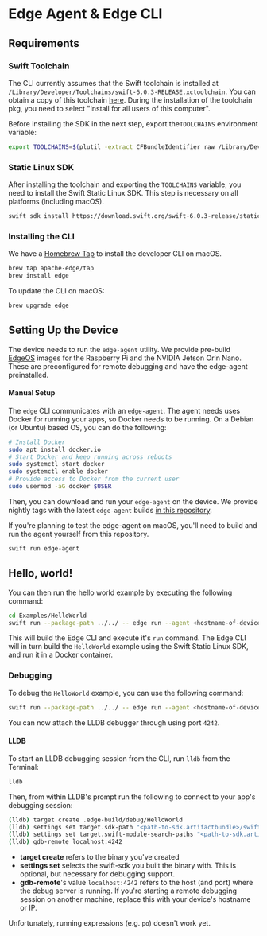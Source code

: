 # Edge Agent & Edge CLI

## Requirements

### Swift Toolchain

The CLI currently assumes that the Swift toolchain is installed at `/Library/Developer/Toolchains/swift-6.0.3-RELEASE.xctoolchain`. You can obtain a copy of this toolchain [here](https://download.swift.org/swift-6.0.3-release/xcode/swift-6.0.3-RELEASE/swift-6.0.3-RELEASE-osx.pkg). During the installation of the toolchain pkg, you need to select "Install for all users of this computer".

Before installing the SDK in the next step, export the`TOOLCHAINS` environment variable:

```sh
export TOOLCHAINS=$(plutil -extract CFBundleIdentifier raw /Library/Developer/Toolchains/swift-6.0.3-RELEASE.xctoolchain/Info.plist)
```

### Static Linux SDK

After installing the toolchain and exporting the `TOOLCHAINS` variable, you need to install the Swift Static Linux SDK. This step is necessary on all platforms (including macOS).

```sh
swift sdk install https://download.swift.org/swift-6.0.3-release/static-sdk/swift-6.0.3-RELEASE/swift-6.0.3-RELEASE_static-linux-0.0.1.artifactbundle.tar.gz --checksum 67f765e0030e661a7450f7e4877cfe008db4f57f177d5a08a6e26fd661cdd0bd
```

### Installing the CLI

We have a [Homebrew Tap](https://github.com/apache-edge/homebrew-tap) to install the developer CLI on macOS.

```sh
brew tap apache-edge/tap
brew install edge
```

To update the CLI on macOS:

```sh
brew upgrade edge
```

## Setting Up the Device

The device needs to run the `edge-agent` utility. We provide pre-build [EdgeOS](https://edgeos.io) images for the Raspberry Pi and the NVIDIA Jetson Orin Nano. These are preconfigured for remote debugging and have the edge-agent preinstalled.

#### Manual Setup

The `edge` CLI communicates with an `edge-agent`. The agent needs uses Docker for running your apps, so Docker needs to be running.
On a Debian (or Ubuntu) based OS, you can do the following:

```sh
# Install Docker
sudo apt install docker.io
# Start Docker and keep running across reboots
sudo systemctl start docker
sudo systemctl enable docker
# Provide access to Docker from the current user
sudo usermod -aG docker $USER
```

Then, you can download and run your `edge-agent` on the device. We provide nightly tags with the latest `edge-agent` builds [in this repository](https://github.com/apache-edge/edge-agent/tags).

If you're planning to test the edge-agent on macOS, you'll need to build and run the agent yourself from this repository.

```sh
swift run edge-agent
```

## Hello, world!

You can then run the hello world example by executing the following command:

```sh
cd Examples/HelloWorld
swift run --package-path ../../ -- edge run --agent <hostname-of-device>
```

This will build the Edge CLI and execute it's `run` command. The Edge CLI will in turn build the
`HelloWorld` example using the Swift Static Linux SDK, and run it in a Docker container.

### Debugging

To debug the `HelloWorld` example, you can use the following command:

```sh
swift run --package-path ../../ -- edge run --agent <hostname-of-device> --debug
```

You can now attach the LLDB debugger through using port `4242`.

#### LLDB

To start an LLDB debugging session from the CLI, run `lldb` from the Terminal:

```sh
lldb
```

Then, from within LLDB's prompt run the following to connect to your app's debugging session:

```sh
(lldb) target create .edge-build/debug/HelloWorld
(lldb) settings set target.sdk-path "<path-to-sdk.artifactbundle>/swift-6.0.3-RELEASE_static-linux-0.0.1/swift-linux-musl/musl-1.2.5.sdk/aarch64"
(lldb) settings set target.swift-module-search-paths "<path-to-sdk.artifactbundle>/swift-6.0.3-RELEASE_static-linux-0.0.1/swift-linux-musl/musl-1.2.5.sdk/aarch64/usr/lib/swift_static/linux-static"
(lldb) gdb-remote localhost:4242
```

- **target create** refers to the binary you've created
- **settings set** selects the swift-sdk you built the binary with. This is optional, but necessary for debugging support.
- **gdb-remote**'s value `localhost:4242` refers to the host (and port) where the debug server is running. If you're starting a remote debugging session on another machine, replace this with your device's hostname or IP.

Unfortunately, running expressions (e.g. `po`) doesn't work yet.
